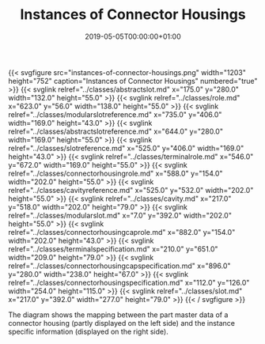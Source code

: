 ﻿---
title: Instances of Connector Housings
toc: false
type: specs
date: "2019-05-05T00:00:00+01:00"
draft: false
menu:
  vec120:
    identifier: instances-of-components/instances-of-connector-housings    
    parent: instances-of-components
    weight: 1004004 

# Prev/next pager order (if `docs_section_pager` enabled in `params.toml`)
weight: 1004004
---
{{< svgfigure src="instances-of-connector-housings.png" width="1203" height="752" caption="Instances of Connector Housings" numbered="true" >}}
  {{< svglink relref="../classes/abstractslot.md" x="175.0" y="280.0" width="132.0" height="55.0" >}}
  {{< svglink relref="../classes/role.md" x="623.0" y="56.0" width="138.0" height="55.0" >}}
  {{< svglink relref="../classes/modularslotreference.md" x="735.0" y="406.0" width="169.0" height="43.0" >}}
  {{< svglink relref="../classes/abstractslotreference.md" x="644.0" y="280.0" width="169.0" height="55.0" >}}
  {{< svglink relref="../classes/slotreference.md" x="525.0" y="406.0" width="169.0" height="43.0" >}}
  {{< svglink relref="../classes/terminalrole.md" x="546.0" y="672.0" width="169.0" height="55.0" >}}
  {{< svglink relref="../classes/connectorhousingrole.md" x="588.0" y="154.0" width="202.0" height="55.0" >}}
  {{< svglink relref="../classes/cavityreference.md" x="525.0" y="532.0" width="202.0" height="55.0" >}}
  {{< svglink relref="../classes/cavity.md" x="217.0" y="518.0" width="202.0" height="79.0" >}}
  {{< svglink relref="../classes/modularslot.md" x="7.0" y="392.0" width="202.0" height="55.0" >}}
  {{< svglink relref="../classes/connectorhousingcaprole.md" x="882.0" y="154.0" width="202.0" height="43.0" >}}
  {{< svglink relref="../classes/terminalspecification.md" x="210.0" y="651.0" width="209.0" height="79.0" >}}
  {{< svglink relref="../classes/connectorhousingcapspecification.md" x="896.0" y="280.0" width="238.0" height="67.0" >}}
  {{< svglink relref="../classes/connectorhousingspecification.md" x="112.0" y="126.0" width="254.0" height="115.0" >}}
  {{< svglink relref="../classes/slot.md" x="217.0" y="392.0" width="277.0" height="79.0" >}}
{{< / svgfigure >}}
<html>   <head>     </head>   <body>     <p> The diagram shows the mapping between the part master data of a connector housing (partly displayed on the left side)&#160;and the instance specific information (displayed on the right side).      </p>    </body> </html> 
